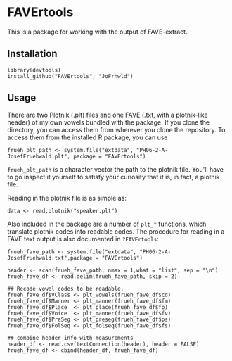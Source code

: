 # FAVErtools

This is a package for working with the output of FAVE-extract.

## Installation

    library(devtools)
    install_github("FAVErtools", "JoFrhwld")
    
## Usage

There are two Plotnik (.plt) files and one FAVE (.txt, with a plotnik-like header) of my own vowels bundled with the package. 
If you clone the directory, you can access them from wherever you clone the repository. 
To access them from the installed R package, you can use

    frueh_plt_path <- system.file("extdata", "PH06-2-A-JosefFruehwald.plt", package = "FAVErtools")

`frueh_plt_path` is a character vector the path to the plotnik file.
You'll have to go inspect it yourself to satisfy your curiosity that it is, in fact, a plotnik file.

Reading in the plotnik file is as simple as:

    data <- read.plotnik("speaker.plt")
    
Also included in the package are a number of `plt_*` functions, which translate plotnik codes into readable codes.
The procedure for reading in a FAVE text output is also documented in `?FAVErtools`:

    frueh_fave_path <- system.file("extdata", "PH06-2-A-JosefFruehwald.txt",package = "FAVErtools")

    header <- scan(frueh_fave_path, nmax = 1,what = "list", sep = "\n")
    frueh_fave_df <- read.delim(frueh_fave_path, skip = 2)
     
    ## Recode vowel codes to be readable.
    frueh_fave_df$VClass <- plt_vowels(frueh_fave_df$cd)
    frueh_fave_df$Manner <- plt_manner(frueh_fave_df$fm)
    frueh_fave_df$Place  <- plt_place(frueh_fave_df$fp)
    frueh_fave_df$Voice  <- plt_manner(frueh_fave_df$fv)
    frueh_fave_df$PreSeg <- plt_preseg(frueh_fave_df$ps)
    frueh_fave_df$FolSeq <- plt_folseq(frueh_fave_df$fs)
     
    ## combine header info with measurements
    header_df <- read.csv(textConnection(header), header = FALSE)
    frueh_fave_df <- cbind(header_df, frueh_fave_df)
    
    